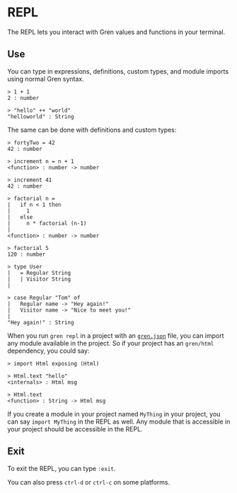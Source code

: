 # REPL

The REPL lets you interact with Gren values and functions in your terminal.


## Use

You can type in expressions, definitions, custom types, and module imports using normal Gren syntax.

```gren
> 1 + 1
2 : number

> "hello" ++ "world"
"helloworld" : String
```

The same can be done with definitions and custom types:

```gren
> fortyTwo = 42
42 : number

> increment n = n + 1
<function> : number -> number

> increment 41
42 : number

> factorial n =
|   if n < 1 then
|     1
|   else
|     n * factorial (n-1)
|
<function> : number -> number

> factorial 5
120 : number

> type User
|   = Regular String
|   | Visitor String
|

> case Regular "Tom" of
|   Regular name -> "Hey again!"
|   Visitor name -> "Nice to meet you!"
|
"Hey again!" : String
```

When you run `gren repl` in a project with an [`gren.json`](https://github.com/gren/compiler/blob/master/docs/gren.json/application.md) file, you can import any module available in the project. So if your project has an `gren/html` dependency, you could say:

```gren
> import Html exposing (Html)

> Html.text "hello"
<internals> : Html msg

> Html.text
<function> : String -> Html msg
```

If you create a module in your project named `MyThing` in your project, you can say `import MyThing` in the REPL as well. Any module that is accessible in your project should be accessible in the REPL.


## Exit

To exit the REPL, you can type `:exit`.

You can also press `ctrl-d` or `ctrl-c` on some platforms.
